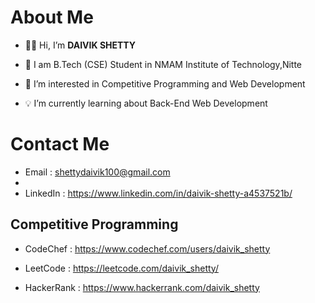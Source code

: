 # About Me
- 🧑‍💻 Hi, I’m **DAIVIK SHETTY**

- 📜 I am B.Tech (CSE) Student in NMAM Institute of Technology,Nitte

- 🎯 I’m interested in Competitive Programming and Web Development

- 💡 I’m currently learning about Back-End Web Development

# Contact Me
- Email : shettydaivik100@gmail.com
- 
- LinkedIn : https://www.linkedin.com/in/daivik-shetty-a4537521b/



## Competitive Programming 
-  CodeChef : https://www.codechef.com/users/daivik_shetty

-  LeetCode : https://leetcode.com/daivik_shetty/

-  HackerRank : https://www.hackerrank.com/daivik_shetty
